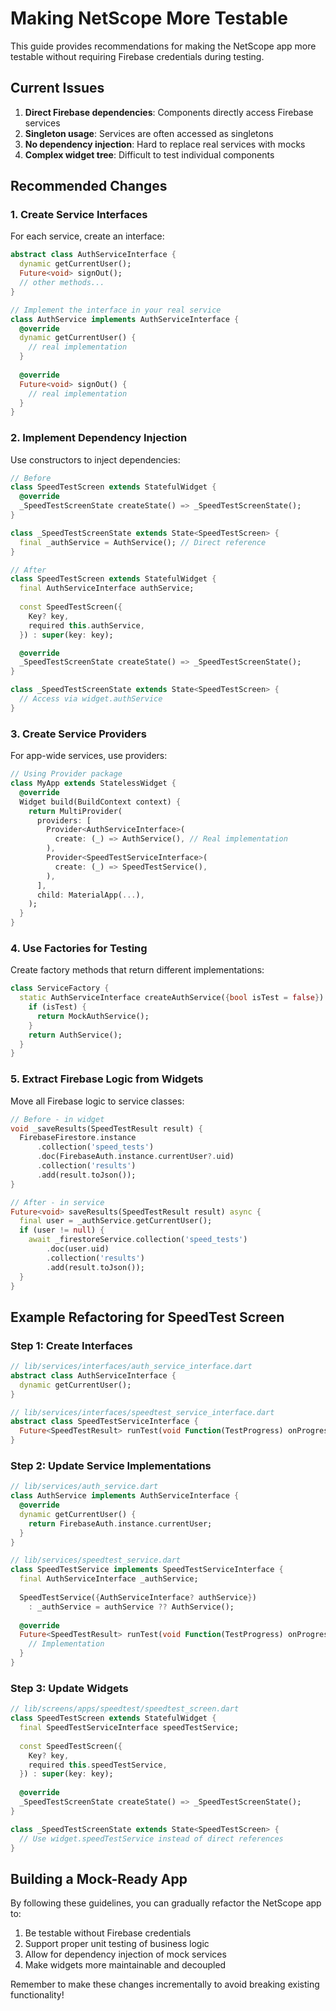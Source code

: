 # Making NetScope More Testable

This guide provides recommendations for making the NetScope app more testable without requiring Firebase credentials during testing.

## Current Issues

1. **Direct Firebase dependencies**: Components directly access Firebase services
2. **Singleton usage**: Services are often accessed as singletons
3. **No dependency injection**: Hard to replace real services with mocks
4. **Complex widget tree**: Difficult to test individual components

## Recommended Changes

### 1. Create Service Interfaces

For each service, create an interface:

```dart
abstract class AuthServiceInterface {
  dynamic getCurrentUser();
  Future<void> signOut();
  // other methods...
}

// Implement the interface in your real service
class AuthService implements AuthServiceInterface {
  @override
  dynamic getCurrentUser() {
    // real implementation
  }
  
  @override
  Future<void> signOut() {
    // real implementation
  }
}
```

### 2. Implement Dependency Injection

Use constructors to inject dependencies:

```dart
// Before
class SpeedTestScreen extends StatefulWidget {
  @override
  _SpeedTestScreenState createState() => _SpeedTestScreenState();
}

class _SpeedTestScreenState extends State<SpeedTestScreen> {
  final _authService = AuthService(); // Direct reference
}

// After
class SpeedTestScreen extends StatefulWidget {
  final AuthServiceInterface authService;
  
  const SpeedTestScreen({
    Key? key,
    required this.authService,
  }) : super(key: key);

  @override
  _SpeedTestScreenState createState() => _SpeedTestScreenState();
}

class _SpeedTestScreenState extends State<SpeedTestScreen> {
  // Access via widget.authService
}
```

### 3. Create Service Providers

For app-wide services, use providers:

```dart
// Using Provider package
class MyApp extends StatelessWidget {
  @override
  Widget build(BuildContext context) {
    return MultiProvider(
      providers: [
        Provider<AuthServiceInterface>(
          create: (_) => AuthService(), // Real implementation
        ),
        Provider<SpeedTestServiceInterface>(
          create: (_) => SpeedTestService(), 
        ),
      ],
      child: MaterialApp(...),
    );
  }
}
```

### 4. Use Factories for Testing

Create factory methods that return different implementations:

```dart
class ServiceFactory {
  static AuthServiceInterface createAuthService({bool isTest = false}) {
    if (isTest) {
      return MockAuthService();
    }
    return AuthService();
  }
}
```

### 5. Extract Firebase Logic from Widgets

Move all Firebase logic to service classes:

```dart
// Before - in widget
void _saveResults(SpeedTestResult result) {
  FirebaseFirestore.instance
      .collection('speed_tests')
      .doc(FirebaseAuth.instance.currentUser?.uid)
      .collection('results')
      .add(result.toJson());
}

// After - in service
Future<void> saveResults(SpeedTestResult result) async {
  final user = _authService.getCurrentUser();
  if (user != null) {
    await _firestoreService.collection('speed_tests')
        .doc(user.uid)
        .collection('results')
        .add(result.toJson());
  }
}
```

## Example Refactoring for SpeedTest Screen

### Step 1: Create Interfaces

```dart
// lib/services/interfaces/auth_service_interface.dart
abstract class AuthServiceInterface {
  dynamic getCurrentUser();
}

// lib/services/interfaces/speedtest_service_interface.dart
abstract class SpeedTestServiceInterface {
  Future<SpeedTestResult> runTest(void Function(TestProgress) onProgress);
}
```

### Step 2: Update Service Implementations

```dart
// lib/services/auth_service.dart
class AuthService implements AuthServiceInterface {
  @override
  dynamic getCurrentUser() {
    return FirebaseAuth.instance.currentUser;
  }
}

// lib/services/speedtest_service.dart
class SpeedTestService implements SpeedTestServiceInterface {
  final AuthServiceInterface _authService;
  
  SpeedTestService({AuthServiceInterface? authService})
    : _authService = authService ?? AuthService();
    
  @override
  Future<SpeedTestResult> runTest(void Function(TestProgress) onProgress) async {
    // Implementation
  }
}
```

### Step 3: Update Widgets

```dart
// lib/screens/apps/speedtest/speedtest_screen.dart
class SpeedTestScreen extends StatefulWidget {
  final SpeedTestServiceInterface speedTestService;
  
  const SpeedTestScreen({
    Key? key,
    required this.speedTestService,
  }) : super(key: key);
  
  @override
  _SpeedTestScreenState createState() => _SpeedTestScreenState();
}

class _SpeedTestScreenState extends State<SpeedTestScreen> {
  // Use widget.speedTestService instead of direct references
}
```

## Building a Mock-Ready App

By following these guidelines, you can gradually refactor the NetScope app to:

1. Be testable without Firebase credentials
2. Support proper unit testing of business logic
3. Allow for dependency injection of mock services
4. Make widgets more maintainable and decoupled

Remember to make these changes incrementally to avoid breaking existing functionality!
